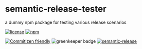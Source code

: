 # semantic-release-tester

a dummy npm package for testing various release scenarios

[![license](https://img.shields.io/github/license/travi/semantic-release-tester.svg)](LICENSE)
[![npm](https://img.shields.io/npm/v/@travi/semantic-release-tester.svg?maxAge=2592000)](https://www.npmjs.com/package/@travi/semantic-release-tester)

[![Commitizen friendly](https://img.shields.io/badge/commitizen-friendly-brightgreen.svg)](http://commitizen.github.io/cz-cli/)
![greenkeeper badge](https://badges.greenkeeper.io/travi/semantic-release-tester.svg)
[![semantic-release](https://img.shields.io/badge/%20%20%F0%9F%93%A6%F0%9F%9A%80-semantic--release-e10079.svg)](https://github.com/semantic-release/semantic-release)
